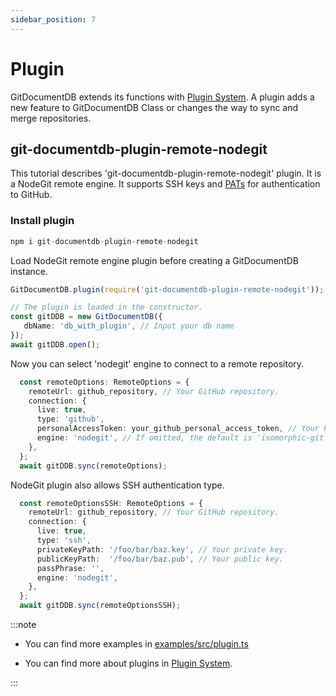 ```yaml
---
sidebar_position: 7
---
```


# Plugin

GitDocumentDB extends its functions with [Plugin System](../guide/plugins/pluginsystem). A plugin adds a new feature to GitDocumentDB Class or changes the way to sync and merge repositories.

## git-documentdb-plugin-remote-nodegit

This tutorial describes 'git-documentdb-plugin-remote-nodegit' plugin.
It is a NodeGit remote engine. It supports SSH keys and [PATs](https://docs.github.com/en/github/authenticating-to-github/keeping-your-account-and-data-secure/creating-a-personal-access-token) for authentication to GitHub.

### Install plugin

```typescript
npm i git-documentdb-plugin-remote-nodegit
```
Load NodeGit remote engine plugin before creating a GitDocumentDB instance.

```typescript
GitDocumentDB.plugin(require('git-documentdb-plugin-remote-nodegit'));

// The plugin is loaded in the constructor.
const gitDDB = new GitDocumentDB({
   dbName: 'db_with_plugin', // Input your db name
});
await gitDDB.open();
```
Now you can select 'nodegit' engine to connect to a remote repository.

```typescript
  const remoteOptions: RemoteOptions = {
    remoteUrl: github_repository, // Your GitHub repository.
    connection: { 
      live: true,
      type: 'github',
      personalAccessToken: your_github_personal_access_token, // Your PATs.
      engine: 'nodegit', // If omitted, the default is 'isomorphic-git'.
    },
  };
  await gitDDB.sync(remoteOptions);
```
NodeGit plugin also allows SSH authentication type.
```typescript
  const remoteOptionsSSH: RemoteOptions = {
    remoteUrl: github_repository, // Your GitHub repository.
    connection: { 
      live: true,
      type: 'ssh',
      privateKeyPath: '/foo/bar/baz.key', // Your private key.
      publicKeyPath:  '/foo/bar/baz.pub', // Your public key.
      passPhrase: '',
      engine: 'nodegit',      
    },
  };
  await gitDDB.sync(remoteOptionsSSH);
```

:::note

- You can find more examples in [examples/src/plugin.ts](https://github.com/sosuisen/git-documentdb/blob/main/examples/src/plugin.ts)

- You can find more about plugins in [Plugin System](../guide/plugins/pluginsystem).

:::
